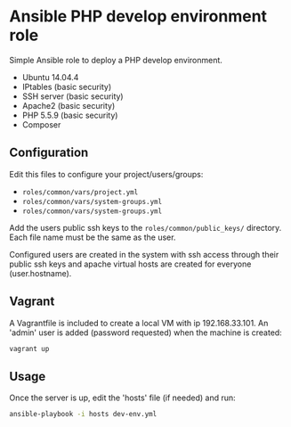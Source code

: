 # Ansible PHP develop environment role

Simple Ansible role to deploy a PHP develop environment.

- Ubuntu 14.04.4
- IPtables (basic security)
- SSH server (basic security)
- Apache2 (basic security)
- PHP 5.5.9 (basic security)
- Composer

## Configuration

Edit this files to configure your project/users/groups:

- `roles/common/vars/project.yml`
- `roles/common/vars/system-groups.yml`
- `roles/common/vars/system-groups.yml`

Add the users public ssh keys to the `roles/common/public_keys/` directory. Each file name must be the same as the user.

Configured users are created in the system with ssh access through their public ssh keys and apache virtual hosts are created for everyone (user.hostname).

## Vagrant

A Vagrantfile is included to create a local VM with ip 192.168.33.101. An 'admin' user is added (password requested) when the machine is created:

```bash
vagrant up
```

## Usage

Once the server is up, edit the 'hosts' file (if needed) and run:

```bash
ansible-playbook -i hosts dev-env.yml
```
